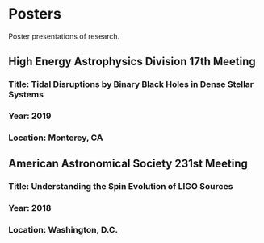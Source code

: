 # Posters

Poster presentations of research.

## High Energy Astrophysics Division 17th Meeting

### Title: Tidal Disruptions by Binary Black Holes in Dense Stellar Systems

### Year: 2019

### Location: Monterey, CA

## American Astronomical Society 231st Meeting

### Title: Understanding the Spin Evolution of LIGO Sources

### Year: 2018

### Location: Washington, D.C.
